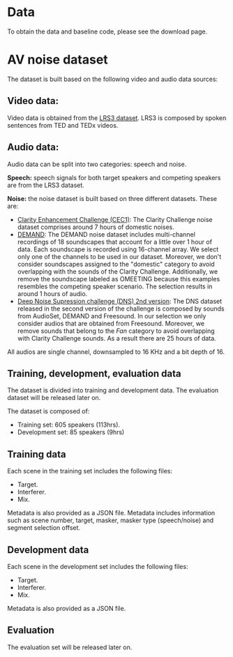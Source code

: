 # Data

To obtain the data and baseline code, please see the download page.

# AV noise dataset

The dataset is built based on the following video and audio data sources:

## Video data:

Video data is obtained from the [LRS3 dataset](https://www.robots.ox.ac.uk/~vgg/data/lip_reading/lrs3.html). LRS3 is composed by spoken sentences from TED and TEDx videos. 

## Audio data:

Audio data can be split into two categories: speech and noise. 

**Speech:** speech signals for both target speakers and competing speakers are from the LRS3 dataset. 

**Noise:** the noise dataset is built based on three different datasets. These are:

- [Clarity Enhancement Challenge (CEC1)](https://github.com/claritychallenge/clarity/tree/main/recipes/cec1): The Clarity Challenge noise dataset comprises around 7 hours of domestic noises. 
- [DEMAND](https://zenodo.org/record/1227121#.YpZHLRPMLPY): The DEMAND noise dataset includes multi-channel recordings of 18 soundscapes that account for a little over 1 hour of data. Each soundscape is recorded using 16-channel array. We select only one of the channels to be used in our dataset. Moreover, we don't consider soundscapes assigned to the "domestic" category to avoid overlapping with the sounds of the Clarity Challenge. Additionally, we remove the soundscape labeled as OMEETING because this examples resembles the competing speaker scenario. The selection results in around 1 hours of audio.  
- [Deep Noise Supression challenge (DNS) 2nd version](https://github.com/microsoft/DNS-Challenge): The DNS dataset released in the second version of the challenge is composed by sounds from AudioSet, DEMAND and Freesound. In our selection we only consider audios that are obtained from Freesound. Moreover, we remove sounds that belong to the *Fan* category to avoid overlapping with Clarity Challenge sounds. As a result there are 25 hours of data. 

All audios are single channel, downsampled to 16 KHz and a bit depth of 16.

## Training, development, evaluation data

The dataset is divided into training and development data. 
The evaluation dataset will be released later on. 

The dataset is composed of:

* Training set: 605 speakers (113hrs).
* Development set: 85 speakers (9hrs)

## Training data

Each scene in the training set includes the following files:

- Target.
- Interferer.
- Mix.

Metadata is also provided as a JSON file. Metadata includes information such as scene number, target, masker, masker type (speech/noise) and segment selection offset. 


## Development data

Each scene in the development set includes the following files:

- Target.
- Interferer.
- Mix.

Metadata is also provided as a JSON file.


## Evaluation

The evaluation set will be released later on. 



